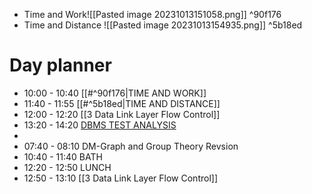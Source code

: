 - Time and Work![[Pasted image 20231013151058.png]] ^90f176
- Time and Distance ![[Pasted image 20231013154935.png]] ^5b18ed
# Day planner

- 10:00 - 10:40 [[#^90f176|TIME AND WORK]]
- 11:40 - 11:55 [[#^5b18ed|TIME AND DISTANCE]]
- 12:00 - 12:20 [[3 Data Link Layer Flow Control]]
- 13:20 - 14:20 [DBMS TEST ANALYSIS](https://uxkhzfstdjcborfuyyknhkhbyfnskrywvveioufkbjkupomnptjwvhbavkysuhi.vercel.app/solution.html?testId=631efedfa733d3d3b8fe44e3&test_id=24)
- 
- 07:40 - 08:10 DM-Graph and Group Theory Revsion
- 10:40 - 11:40 BATH
- 12:20 - 12:50 LUNCH
- 12:50 - 13:10 [[3 Data Link Layer Flow Control]]
